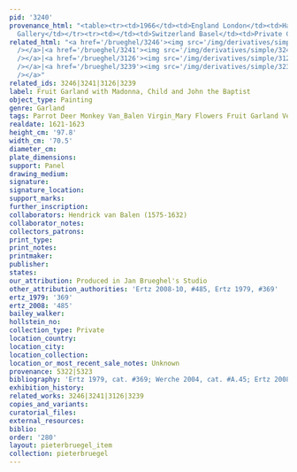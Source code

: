 ```yaml
---
pid: '3240'
provenance_html: "<table><tr><td>1966</td><td>England London</td><td>Hallsborough
  Gallery</td></tr><tr><td></td><td>Switzerland Basel</td><td>Private Collection</td></tr></table>"
related_html: "<a href='/brueghel/3246'><img src='/img/derivatives/simple/3246/thumbnail.jpg'
  /></a>|<a href='/brueghel/3241'><img src='/img/derivatives/simple/3241/thumbnail.jpg'
  /></a>|<a href='/brueghel/3126'><img src='/img/derivatives/simple/3126/thumbnail.jpg'
  /></a>|<a href='/brueghel/3239'><img src='/img/derivatives/simple/3239/thumbnail.jpg'
  /></a>"
related_ids: 3246|3241|3126|3239
label: Fruit Garland with Madonna, Child and John the Baptist
object_type: Painting
genre: Garland
tags: Parrot Deer Monkey Van_Balen Virgin_Mary Flowers Fruit Garland Vegetables
realdate: 1621-1623
height_cm: '97.8'
width_cm: '70.5'
diameter_cm:
plate_dimensions:
support: Panel
drawing_medium:
signature:
signature_location:
support_marks:
further_inscription:
collaborators: Hendrick van Balen (1575-1632)
collaborator_notes:
collectors_patrons:
print_type:
print_notes:
printmaker:
publisher:
states:
our_attribution: Produced in Jan Brueghel's Studio
other_attribution_authorities: 'Ertz 2008-10, #485, Ertz 1979, #369'
ertz_1979: '369'
ertz_2008: '485'
bailey_walker:
hollstein_no:
collection_type: Private
location_country:
location_city:
location_collection:
location_or_most_recent_sale_notes: Unknown
provenance: 5322|5323
bibliography: 'Ertz 1979, cat. #369; Werche 2004, cat. #A.45; Ertz 2008-10, cat. #485'
exhibition_history:
related_works: 3246|3241|3126|3239
copies_and_variants:
curatorial_files:
external_resources:
biblio:
order: '280'
layout: pieterbruegel_item
collection: pieterbruegel
---
```


